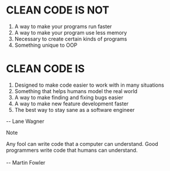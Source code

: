 # CLEAN CODE IS NOT
1. A way to make your programs run faster
2. A way to make your program use less memory
3. Necessary to create certain kinds of programs
4. Something unique to OOP
# CLEAN CODE IS
1. Designed to make code easier to work with in many situations
2. Something that helps humans model the real world
3. A way to make finding and fixing bugs easier
4. A way to make new feature development faster
5. The best way to stay sane as a software engineer

-- Lane Wagner

> [!NOTE]
> Any fool can write code that a computer can understand. Good programmers write code that humans can understand.<br><br>-- Martin Fowler